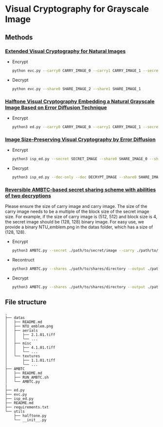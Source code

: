 # Visual Cryptography for Grayscale Image

## Methods
### [Extended Visual Cryptography for Natural Images](https://otik.uk.zcu.cz/handle/11025/5993)
- Encrypt
    ```bash
    python evc.py --carry0 CARRY_IMAGE_0 --carry1 CARRY_IMAGE_1 --secret SECRET_IMAGE --share0 SHARE_IMAGE_0 --share1 SHARE_IMAGE_1
    ```
- Decrypt
    ```bash
    python evc.py --share0 SHARE_IMAGE_2 --share1 SHARE_IMAGE_1
    ```

### [Halftone Visual Cryptography Embedding a Natural Grayscale Image Based on Error Diffusion Technique](https://ieeexplore.ieee.org/abstract/document/4285100/)
- Encrypt
    ```bash
    python3 ed.py --carry0 CARRY_IMAGE_0 --carry1 CARRY_IMAGE_1 --secret SECRET_IMAGE --share0 SHARE_IMAGE_0 --share1 SHARE_IMAGE_1
    ```

### [Image Size-Preserving Visual Cryptography by Error Diffusion](https://catalog.lib.kyushu-u.ac.jp/opac_detail_md/?lang=0&amode=MD100000&bibid=1936207)
- Encrypt
    ```bash
    python3 isp_ed.py --secret SECRET_IMAGE --share0 SHARE_IMAGE_0 --share1 SHARE_IMAGE_1
    ```
- Decrypt
    ```bash
    python3 isp_ed.py --dec-only --dec DECRYPT_IMAGE --share0 SHARE_IMAGE_0 --share1 SHARE_IMAGE_1
    ```
### [Reversible AMBTC-based secret sharing scheme with abilities of two decryptions](https://www.sciencedirect.com/science/article/pii/S1047320313002320)
Please ensure the size of carry image and carry image. The size of the carry image needs to be a multiple of the block size of the secret image size. For example, if the size of carry image is (512, 512) and block size is 4, the secret image should be (128, 128) binary image. For easy use, we provide a binary NTU_emblem.png in the datas folder, which has a size of (128, 128). 

- Encrypt
    ```bash
    python3 AMBTC.py --secret ./path/to/secret/image --carry ./path/to/carry/image --output ./path/to/output/directory --encrypt
    ```
- Recontruct
    ```bash
    python3 AMBTC.py --shares ./path/to/shares/directory --output ./path/to/output/directory --reconstruct
    ```
- Decrypt 
    ```bash
    python3 AMBTC.py --shares ./path/to/shares/directory --output ./path/to/output/directory --decrypt
    ```
    

## File structure
```
.
├── datas
│   ├── README.md
│   ├── NTU_emblem.png
│   ├── aerials
│   │   ├── 2.1.01.tiff
│   │   └── ... 
│   ├── misc
│   │   ├── 4.1.01.tiff
│   │   └── ...
│   └── textures
│       ├── 1.1.01.tiff
│       └── ...
├── AMBTC
│   ├── README.md
│   ├── RUN_AMBTC.sh
│   └── AMBTC.py
|
├── ed.py
├── evc.py
├── isp_ed.py
├── README.md
├── requirements.txt
└── utils
    ├── halftone.py
    └── __init__.py
```
